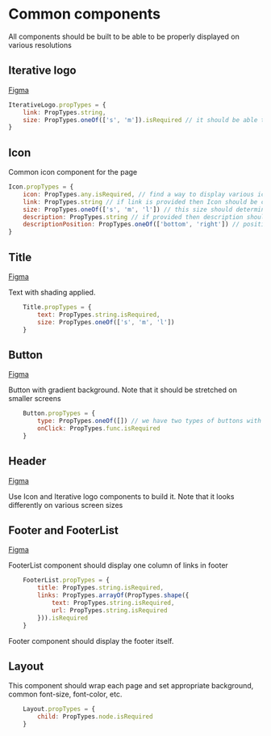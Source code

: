 # Common components

All components should be built to be able to be properly displayed on various resolutions

## Iterative logo
[Figma](https://www.figma.com/file/m3nYO4Yg9kLTGWvzoHrPKY/Iterative.ai?node-id=30%3A3084)

```javascript
IterativeLogo.propTypes = {
    link: PropTypes.string,
    size: PropTypes.oneOf(['s', 'm']).isRequired // it should be able to be displayed in various sizes (for the footer and the header)
}
```

## Icon
Common icon component for the page

```javascript
Icon.propTypes = {
    icon: PropTypes.any.isRequired, // find a way to display various icons
    link: PropTypes.string // if link is provided then Icon should be clickable,
    size: PropTypes.oneOf(['s', 'm', 'l']) // this size should determine both icon and text size 
    description: PropTypes.string // if provided then description should be displayed alongside the icon
    descriptionPosition: PropTypes.oneOf(['bottom', 'right']) // positioning of description
}
```

## Title
[Figma](https://www.figma.com/file/m3nYO4Yg9kLTGWvzoHrPKY/Iterative.ai?node-id=30%3A3084)

Text with shading applied. 

```javascript
    Title.propTypes = {
        text: PropTypes.string.isRequired,
        size: PropTypes.oneOf(['s', 'm', 'l'])
    }
```

## Button
[Figma](https://www.figma.com/file/m3nYO4Yg9kLTGWvzoHrPKY/Iterative.ai?node-id=30%3A3084)

Button with gradient background. Note that it should be stretched on smaller screens

```javascript
    Button.propTypes = {
        type: PropTypes.oneOf([]) // we have two types of buttons with varying gradients
        onClick: PropTypes.func.isRequired
    }
```

## Header 
[Figma](https://www.figma.com/file/m3nYO4Yg9kLTGWvzoHrPKY/Iterative.ai?node-id=30%3A3084)

Use Icon and Iterative logo components to build it.
Note that it looks differently on various screen sizes

## Footer and FooterList
[Figma](https://www.figma.com/file/m3nYO4Yg9kLTGWvzoHrPKY/Iterative.ai?node-id=44%3A845)

FooterList component should display one column of links in footer

```javascript
    FooterList.propTypes = {
        title: PropTypes.string.isRequired,
        links: PropTypes.arrayOf(PropTypes.shape({
            text: PropTypes.string.isRequired,
            url: PropTypes.string.isRequired
        })).isRequired
    }
```

Footer component should display the footer itself.

## Layout

This component should wrap each page and set appropriate background, common font-size, font-color, etc.

```javascript
    Layout.propTypes = {
        child: PropTypes.node.isRequired
    }
```